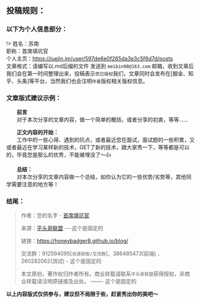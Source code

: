 ## 投稿规则：

### 以下为个人信息部分：
!> 姓名：苏南 <br/>
 职称：首席填坑官 <br/>
 个人主页：https://juejin.im/user/597de6e0f265da3e3c5f6d7d/posts <br/>
 文章格式：请编写以.md后缀的文件 发送到 `meibin08@163.com` 邮箱，收到文章后我们会在第一时间整理出来，投稿表示`您已授权`我们，文章同时会发布在[掘金、知乎、头条]等平台，当然我们也会注明`作者`版权相关版权信息。

### 文章版式建议示例：
	
　　**前言**<br/>
　　对于本次分享的文章内容，做一个简单的概括，或者分享的初衷，等等……<br/>

　　**正文内容的开始：**<br/>
　　工作中的一些心得、遇到的坑点，或者最近您在面试，面试题的一些积累，又或者最近在学习某样新的技术，GET了新的技术，跟大家秀一下，等等都是可以的，毕竟您是那么的优秀，不能被埋没了～👍<br/>

　　**总结：**<br/>
　　对本次分享的文章内容做一个总结，如你认为它的一些优势/劣势等，其他同学需要注意的地方等！


### 结尾：

> 作者：您的名字 - [首席填坑官](https://github.com/meibin08/ "首席填坑官")
>
> 来源：[平头哥联盟](https://honeybadger8.github.io/blog/ "平头哥联盟") ---这个是固定的
> 
> 链接：https://honeybadger8.github.io/blog/
> 
> 交流群：912594095[`资源获取/交流群`]、386485473(前端) 、260282062(测试) - 这个是固定的
>
> 本文原创，著作权归作者所有。商业转载请联系`平头哥联盟`获得授权，非商业转载请注明原链接及出处。 ——- 这个是固定的


**以上内容版式仅供参与，建议但不局限于些，赶紧秀出你的美吧～**